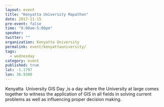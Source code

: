 ```yaml
---
layout: event
title: "Kenyatta University Mapathon"
date: 2017-11-15
pre-event: false
time: "8:00am-5:00pm"
speaker:
twitter: ""
organization: Kenyatta University
permalink: event/kenyattauniversity/
tags:
  - wednesday
category: event
published: true
lat: -1.1797
lon: 36.9300
---
```


Kenyatta  University GIS Day ,is a day where the University at large comes together to witness the application of GIS in all fields in solving current problems as well as influencing proper decision making.
